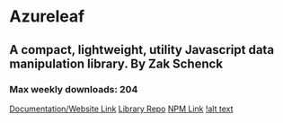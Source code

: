# Azureleaf
## A compact, lightweight, utility Javascript data manipulation library. By Zak Schenck
### Max weekly downloads: 204
[Documentation/Website Link](https://zakschenck.github.io/azureleaf-web/)
[Library Repo](https://github.com/zakschenck/azureleaf-js/)
[NPM Link](https://www.npmjs.com/package/azureleaf)
[!alt text](https://ibb.co/DwL3Pg2)
